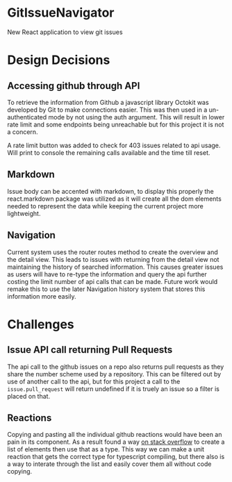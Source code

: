 # GitIssueNavigator
New React application to view git issues 


# Design Decisions

## Accessing github through API

To retrieve the information from Github a javascript library Octokit was developed by Git to make connections easier. This was then used in a un-authenticated mode by not using the auth argument. This will result in lower rate limit and some endpoints being unreachable but for this project it is not a concern. 

A rate limit button was added to check for 403 issues related to api usage. Will print to console the remaining calls available and the time till reset.


## Markdown

Issue body can be accented with markdown, to display this properly the react.markdown package was utilized as it will create all the dom elements needed to represent the data while keeping the current project more lightweight.

## Navigation

Current system uses the router routes method to create the overview and the detail view. This leads to issues with returning from the detail view not maintaining the history of searched information. This causes greater issues as users will have to re-type the information and query the api further costing the limit number of api calls that can be made. Future work would remake this to use the later Navigation history system that stores this information more easily.


# Challenges

## Issue API call returning Pull Requests

The api call to the github issues on a repo also returns pull requests as they share the number scheme used by a repository. This can be filtered out by use of another call to the api, but for this project a call to the ``issue.pull_request`` will return undefined if it is truely an issue so a filter is placed on that.

## Reactions

Copying and pasting all the individual github reactions would have been an pain in its component. As a result found a way [on stack overflow](https://stackoverflow.com/a/64174790) to create a list of elements then use that as a type. This way we can make a unit reaction that gets the correct type for typescript compiling, but there also is a way to interate through the list and easily cover them all without code copying.